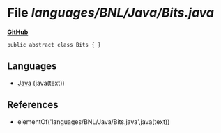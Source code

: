# File _languages/BNL/Java/Bits.java_
**[GitHub](https://github.com/softlang/yas/blob/master/languages/BNL/Java/Bits.java)**
```
public abstract class Bits { }
```

## Languages
* [Java](../languages/Java.md) (java(text))

## References
* elementOf('languages/BNL/Java/Bits.java',java(text))
